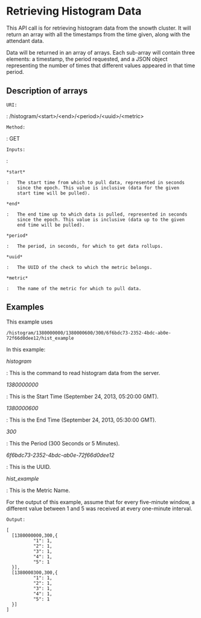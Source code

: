 Retrieving Histogram Data
=========================

This API call is for retrieving histogram data from the snowth cluster.
It will return an array with all the timestamps from the time given,
along with the attendant data.

Data will be returned in an array of arrays. Each sub-array will contain
three elements: a timestamp, the period requested, and a JSON object
representing the number of times that different values appeared in that
time period.

Description of arrays
---------------------

`URI:`

:   /histogram/&lt;start&gt;/&lt;end&gt;/&lt;period&gt;/&lt;uuid&gt;/&lt;metric&gt;

`Method:`

:   GET

`Inputs:`

:   

    *start*

    :   The start time from which to pull data, represented in seconds
        since the epoch. This value is inclusive (data for the given
        start time will be pulled).

    *end*

    :   The end time up to which data is pulled, represented in seconds
        since the epoch. This value is inclusive (data up to the given
        end time will be pulled).

    *period*

    :   The period, in seconds, for which to get data rollups.

    *uuid*

    :   The UUID of the check to which the metric belongs.

    *metric*

    :   The name of the metric for which to pull data.

Examples
--------

This example uses

    /histogram/1380000000/1380000600/300/6f6bdc73-2352-4bdc-ab0e-72f66d0dee12/hist_example

In this example:

*histogram*

:   This is the command to read histogram data from the server.

*1380000000*

:   This is the Start Time (September 24, 2013, 05:20:00 GMT).

*1380000600*

:   This is the End Time (September 24, 2013, 05:30:00 GMT).

*300*

:   This the Period (300 Seconds or 5 Minutes).

*6f6bdc73-2352-4bdc-ab0e-72f66d0dee12*

:   This is the UUID.

*hist\_example*

:   This is the Metric Name.

For the output of this example, assume that for every five-minute
window, a different value between 1 and 5 was received at every
one-minute interval.

`Output:`

    [
      [1380000000,300,{
              "1": 1,
              "2": 1,
              "3": 1,
              "4": 1,
              "5": 1
      }],
      [1380000300,300,{
              "1": 1,
              "2": 1,
              "3": 1,
              "4": 1,
              "5": 1
      }]
    ]
          

